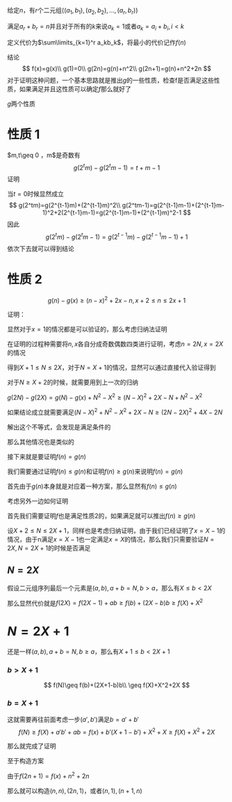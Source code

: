 给定$n$，有$r$个二元组$((a_1,b_1),(a_2,b_2),...,(a_r,b_r))$

满足$a_r+b_r=n$并且对于所有的$k$来说$a_k=1$或者$a_k=a_i+b_i,i<k$

定义代价为$\sum\limits_{k=1}^r a_kb_k$，将最小的代价记作$f(n)$

结论
$$
f(x)=g(x)\\
g(1)=0\\
g(2n)=g(n)+n^2\\
g(2n+1)=g(n)+n^2+2n
$$
对于证明这种问题，一个基本思路就是推出$g$的一些性质，检查f是否满足这些性质，如果满足并且这性质可以确定$f$那么就好了

$g$​两个性质

# 性质 1

$m,t\geq 0 $，$m$是奇数有
$$
g(2^tm)-g(2^tm-1)=t+m-1
$$
证明

当$t=0$时候显然成立
$$
g(2^tm)=g(2^{t-1}m)+(2^{t-1}m)^2\\
g(2^tm-1)=g(2^{t-1}m-1)+(2^{t-1}m-1)^2+2(2^{t-1}m-1)=g(2^{t-1}m-1)+(2^{t-1}m)^2-1
$$
因此
$$
g(2^tm)-g(2^tm-1)=g(2^{t-1}m)-g(2^{t-1}m-1)+1
$$
依次下去就可以得到结论

# 性质 2

$$
g(n)-g(x)\geq (n-x)^2+2x-n,x+2\leq n\leq 2x+1
$$

证明：

显然对于$x=1$​的情况都是可以验证的，那么考虑归纳法证明

在证明的过程种需要将$n,x$各自分成奇数偶数四类进行证明，考虑$n=2N,x=2X$的情况

得到$X+1\leq N\leq 2X$，对于$N=X+1$的情况，显然可以通过直接代入验证得到

对于$N\geq X+2$的时候，就需要用到上一次的归纳

$g(2N)-g(2X)=g(N)-g(x)+N^2-X^2\geq (N-X)^2+2X-N+N^2-X^2$

如果结论成立就需要满足$(N-X)^2+N^2-X^2+2X-N\geq (2N-2X)^2+4X-2N$

解出这个不等式，会发现是满足条件的

那么其他情况也是类似的



接下来就是要证明$f(n)=g(n)$

我们需要通过证明$f(n)\leq g(n)$和证明$f(n)\geq g(n)$来说明$f(n)=g(n)$

首先由于$g(n)$本身就是对应着一种方案，那么显然有$f(n)\leq g(n)$

考虑另外一边如何证明

首先我们需要证明$f$也是满足性质2的，如果满足就可以推出$f(n)\geq g(n)$

设$X+2\leq N\leq 2X+1$，同样也是考虑归纳证明，由于我们已经证明了$x=X-1$的情况，由于n满足$x=X-1$也一定满足$x=X$的情况，那么我们只需要验证$N=2X,N=2X+1$的时候是否满足

## $N=2X$

假设二元组序列最后一个元素是$(a,b),a+b=N,b>a$，那么有$X\leq b<2X$

那么显然代价就是$f(2X)=f(2X-1)+ab\geq f(b)+(2X-b)b\geq f(X)+X^2$

# $N=2X+1$

还是一样$(a,b),a+b=N,b\geq a$，那么有$X+1\leq b<2X+1$

### $b>X+1$

$$
f(N)\geq f(b)+(2X+1-b)b\\
\geq f(X)+X^2+2X
$$

### $b=X+1$

这就需要再往前面考虑一步$(a',b')$满足$b=a'+b'$
$$
f(N)\geq f(X)+a'b'+ab
=f(x)+b'(X+1-b')+X^2+X\geq f(X)+X^2+2X
$$


那么就完成了证明

至于构造方案

由于$f(2n+1)=f(x)+n^2+2n$

那么就可以构造$(n,n),(2n,1)$，或者$(n,1),(n+1,n)$